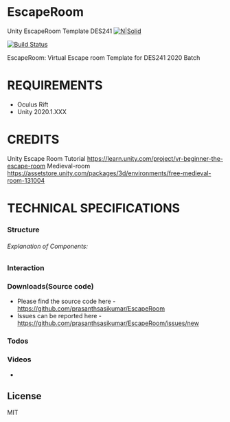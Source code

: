 # EscapeRoom
 Unity EscapeRoom Template DES241
[![N|Solid](https://cdn.auckland.ac.nz/assets/central/central-services/mediaandmarketing/uoa-logos-2015/uoa-logo-2015-reverse.png)](http://empathiccomputing.org/)

[![Build Status](https://travis-ci.org/joemccann/dillinger.svg?branch=master)](https://github.com/prasanthsasikumar/EscapeRoom)

EscapeRoom: Virtual Escape room Template for DES241 2020 Batch


# REQUIREMENTS
- Oculus Rift
- Unity 2020.1.XXX

# CREDITS
Unity Escape Room Tutorial https://learn.unity.com/project/vr-beginner-the-escape-room
Medieval-room https://assetstore.unity.com/packages/3d/environments/free-medieval-room-131004


# TECHNICAL SPECIFICATIONS


### Structure


###### Explanation of Components: 


### Interaction



### Downloads(Source code)
- Please find the source code here - https://github.com/prasanthsasikumar/EscapeRoom
- Issues can be reported here - https://github.com/prasanthsasikumar/EscapeRoom/issues/new



### Todos


 
 ### Videos
 - 

License
----

MIT


